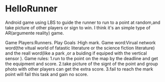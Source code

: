 # HelloRunner
Android game using LBS to guide the runner to run to a point at random,and take picture of other players or sign to win. I think it's an simple type of AR(argumente reality) game.

Game Players:Runners.
Play Goals :High mark.
Game word:Virual network word(the vitual world of fatastic literature or the science fiction literature) and the reall word(like a park ,or a buiding if equiped with the vertical sensor ).
Game rules:
  1.run to the point on the map by the deadline and get the equipment and score.
  2.take picture of the signt of the point and group photo with other players can get the extra score.
  3.fail to reach the mark point will fail this task and gain no score.
  
